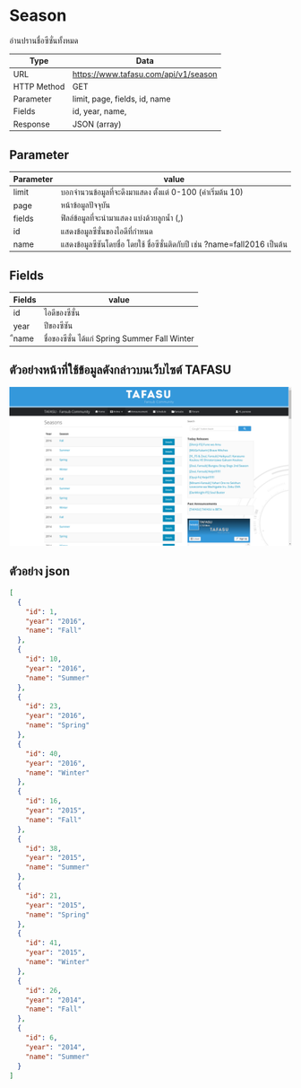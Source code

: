 # Season
อ่านปรานชื่อซีซั่นทั้งหมด

Type | Data
--- | ---
URL | https://www.tafasu.com/api/v1/season
HTTP Method | GET
Parameter | limit, page, fields, id, name
Fields |id, year, name,
Response | JSON (array)

## Parameter
Parameter | value
--- | ---
limit | บอกจำนวนข้อมูลที่จะดึงมาแสดง ตั้งแต่ 0-100 (ค่าเริ่มต้น 10)
page | หน้าข้อมูลปัจจุบัน
fields | ฟิลล์ข้อมูลที่จะนำมาแสดง แบ่งด้วยลูกน้ำ (,)
id | แสดงข้อมูลซีซั่นของไอดีที่กำหนด
name | แสดงข้อมูลซีซันโดยชื่อ โดยใช้ ชื่อซีซั่นติดกับปี เช่น ?name=fall2016 เป็นต้น

## Fields
Fields| value
--- | ---
id | ไอดีของซีซั่น
year | ปีของซีซัน
ืname | ชื่อของซีซั่น ได้แก่ Spring Summer Fall Winter


## ตัวอย่างหน้าที่ใช้ข้อมูลดังกล่าวบนเว็บไซต์ TAFASU
![](/images/preview_season.png)

## ตัวอย่าง json
```json
[
  {
    "id": 1,
    "year": "2016",
    "name": "Fall"
  },
  {
    "id": 10,
    "year": "2016",
    "name": "Summer"
  },
  {
    "id": 23,
    "year": "2016",
    "name": "Spring"
  },
  {
    "id": 40,
    "year": "2016",
    "name": "Winter"
  },
  {
    "id": 16,
    "year": "2015",
    "name": "Fall"
  },
  {
    "id": 38,
    "year": "2015",
    "name": "Summer"
  },
  {
    "id": 21,
    "year": "2015",
    "name": "Spring"
  },
  {
    "id": 41,
    "year": "2015",
    "name": "Winter"
  },
  {
    "id": 26,
    "year": "2014",
    "name": "Fall"
  },
  {
    "id": 6,
    "year": "2014",
    "name": "Summer"
  }
]
```
